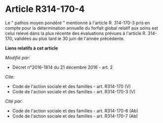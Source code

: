 # Article R314-170-4

Le " pathos moyen pondéré " mentionné à l'article R. 314-170-3 pris en compte pour la détermination annuelle du forfait
global relatif aux soins est celui relevé dans la plus récente des évaluations prévues à l'article R. 314-170, validées au
plus tard le 30 juin de l'année précédente.

**Liens relatifs à cet article**

_Modifié par_:

  - Décret n°2016-1814 du 21 décembre 2016 - art. 2

_Cite_:

  - Code de l'action sociale et des familles - art. R314-170 (V)
  - Code de l'action sociale et des familles - art. R314-170-3 (V)

_Cité par_:

  - Code de l'action sociale et des familles - art. R314-170-6 (Ab)
  - Code de l'action sociale et des familles - art. R314-170-7 (Ab)

